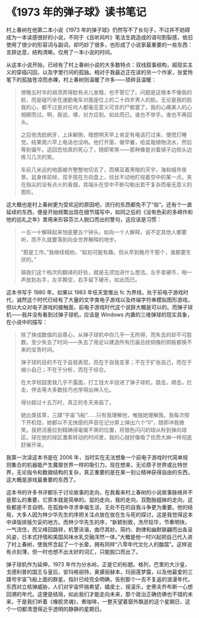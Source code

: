 # 《1973 年的弹子球》读书笔记

村上春树在他第二本小说《1973 年的弹子球》仍然写不了长句子，不过并不妨碍成为一本读感很好的小说，不同于《且听风吟》笔法生疏造成的语句割裂感，依旧使用了很少的形容词与副词，却巧妙了很多，也形成了小说家最重要的一些东西：言辞达意，结构清晰。仅用了一本小说的时间。

从这本小说开始，已经有了村上春树小说的大多数特点：双线叙事结构，超现实主义的穿插闪回，以及字里行间的孤独。相对于我最近正在读的另一个作家，张爱玲笔下的孤独苍凉而赤裸，村上春树则温暖了许多——琐碎且温暖：

> 傍晚五时半的胡须弄得脸有点儿发暗，也不管它了。问题是这根本不像我的脸，而是碰巧坐在通勤电车对面座位上的二十四岁男人的脸。无论是我的脸我的心，都不过是对任何人都毫无意义可言的尸骸罢了。我的心痛某人的心相擦而过。啊，我说。噢，对方应到。如此而已。谁也不举手。谁也不再回头。
>
> 之后他洗脸刷牙，上床躺倒，暗想明天早上肯定有电话打过来，便熄灯睡觉。结果周六早上电话也没响。他打开窗，做早餐，给盆栽植物浇水，然后等到偏午。这回恐怕真的死心了，随即笑笑——那种像是对着镜子边梳头边练习几次的笑。
>
> 车前几米远的地面被齐整整地切去了，而横亘着黑暗的天宇，海和城市夜景。鼠身体前倾，双手搭在方向盘上，纹丝不动地盯视着空中的某一点。夹在指尖的没有点火的香烟，其端头在空中不断勾勒出若干复杂而毫无意义的图形。

这大概也是村上春树更为受欢迎的原因吧，流行的东西都免不了“俗”。还有个一直延续的东西，便是开始频繁出现在细节描写中，如同之后的《没有色彩的多崎作和他的巡礼之年》里用来形容芬兰人脱口而出的警句，这应该是习惯：

> 一五一十解释起来怕是要五个钟头。如向一个人解释，说不定其他人都要听，而不久就要落到向全世界解释的地步。
>
> “那是工作。”我继续相劝，“起初可能有趣，但从早到晚尽干那个，谁都要生厌的。”
>
> 搞我们这个档次的翻译的好处，就是无须加进什么想法。左手拿硬币，啪一声放到右手，左手腾空，右手留下硬币，如此而已。

这本书写于 1980 年，如果以 1983 年任天堂推出 fc 为界线，处于前电子游戏时代，诚然这个时代已经有了大量的文字类电子游戏以及终端字符串模拟图形游戏，但以大众对电子游戏的接触面，前电子游戏时代这个说辞大概是可以的。而弹子球机——我并没有看到过弹子球机，应该是 Windows 内置的三维弹球的现实具象，在小说中的描写：

> 除了换成数值的自尊心，从弹子球机中你几乎一无所得，而失去的却不可胜数。至少失去了时间——失去了用足以建造所有历届总统铜像的铜板都换不来的宝贵时间。
>
> 弹子球的目的不在于自我表现，而在于自我变革；不在于扩张自己，而在于缩小自己；不在于分析，而在于综合。
>
> 在大学校园里我几乎不露面，打工钱大半投进了弹子球机，跳击，顺击，拦击，停击等大多数技巧也学得出神入化。
>
> 得分超过十五万时，真正的冬天来临了。
>
> 她出类拔萃，三蹼“宇宙飞船”......只有我理解他，唯独她理解我。我每次按下开机钮，她都以不无快感的声音在记分屏上弹出六个“0”，随即冲我微笑。我把活塞拉到精确得毫厘不爽的位置，将银色闪闪的球从秋到弹向球区。球在她的球区激素转动的时间里，我的心就好像吸了优质大麻一样彻底舒展开来。

我第一次读这本书是在 2006 年，当时实在无法想象一个前电子游戏时代简单规则集合的机器能产生魔兽世界一样的吸引力。现在想来，无论原子世界或比特世界，无论指令和数据结构的复杂，真正重要的是在某一刻让精神获得自由的东西，这大概是游戏最重要的东西了。

这本书的许多书评都乐于讨论故事的走向，在我看来村上春树的小说故事脉络并不是那么的重要，它原本就是简单的。鼠的走向，我的走向，双胞胎姐妹的走向，这些都是不言自明，在孤独中寻求幸福生活，无处不在的自我斗争更为重要。他的结局，大多人因为林少华先生的序把关注点放在放在生与死的探讨，这是我觉得这本中译版排版欠妥的地方。而林少华先生的序，“新颖别致，洗尽铅华，节奏明快，一气流住，而又峰回路转，机警诙谐，曲尽其妙。简约、韵律和幽默联翩而出各呈风姿，日本式抒情和美国风味水乳交融浑然一体。”大概是他一时兴起把自己代入进了村上春树，使我怀念起了一个长辈，拥有同样“八零年代文化人的酸腐”。这样说有点刻薄，但一时也想不出太好的词汇，只能脱口而出了。

弹子球机作为延伸，1973 年作为分水岭，正是它的标题。格列，巴里的大沙皇，戈德利普的国王与皇后，安玛格丽特，奥黛丽赫本，玛丽莲梦露，以及他最爱的三蹼号宇宙飞船上面的群星。指针已经完全明确，告别那个一去不复返的浪漫年代，东西对立核弹威胁，人们对宇宙怀揣希望，嬉皮士，摇滚乐，史蒂夫乔布斯一心想回溯的年代。这便是结局，如此我们才能走向未来，那个政治正确仿佛也不错的未来，于是我们听着《橡胶灵魂》，煮咖啡，一整天望着窗外飘逝的这个星期日，这个一切都清澄得近乎透明的静静的星期日。
